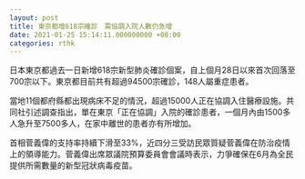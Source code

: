 ```yaml
---
layout: post
title: 東京都增618宗確診　需協調入院人數仍急增
date: 2021-01-25 15:14:11.000000000 +08:00
categories: rthk
---
```


日本東京都過去一日新增618宗新型肺炎確診個案，自上個月28日以來首次回落至700宗以下。東京都目前共有超過94500宗確診，148人屬重症患者。

當地11個都府縣都出現病床不足的情況，超過15000人正在協調入住醫療設施。共同社引述調查指出，單在東京「正在協調」入院的確診患者，一個月內由1500多人急升至7500多人，在家中離世的患者亦有所增加。

首相菅義偉的支持率持續下滑至33%，近四分三受訪民眾質疑菅義偉在防治疫情上的領導能力。菅義偉出席眾議院預算委員會會議時表示，力爭確保在6月為全民提供所需數量的新型冠狀病毒疫苗。
